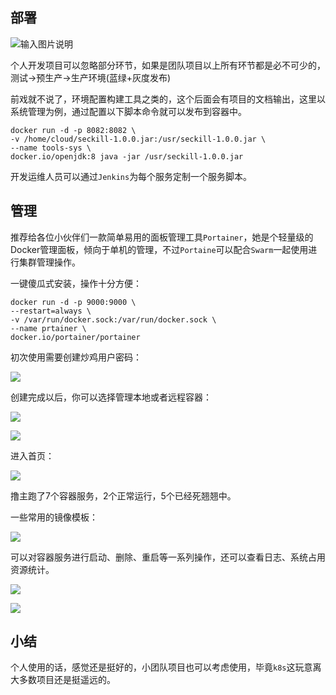 
## 部署

![输入图片说明](https://images.gitee.com/uploads/images/2020/0620/095302_6fd7cc3d_87650.png "屏幕截图.png")

个人开发项目可以忽略部分环节，如果是团队项目以上所有环节都是必不可少的，测试->预生产->生产环境(蓝绿+灰度发布)

前戏就不说了，环境配置构建工具之类的，这个后面会有项目的文档输出，这里以系统管理为例，通过配置以下脚本命令就可以发布到容器中。

```
docker run -d -p 8082:8082 \
-v /home/cloud/seckill-1.0.0.jar:/usr/seckill-1.0.0.jar \
--name tools-sys \
docker.io/openjdk:8 java -jar /usr/seckill-1.0.0.jar
```

开发运维人员可以通过`Jenkins`为每个服务定制一个服务脚本。

## 管理

推荐给各位小伙伴们一款简单易用的面板管理工具`Portainer`，她是个轻量级的Docker管理面板，倾向于单机的管理，不过`Portaine`可以配合`Swarm`一起使用进行集群管理操作。

一键傻瓜式安装，操作十分方便：

```
docker run -d -p 9000:9000 \
--restart=always \
-v /var/run/docker.sock:/var/run/docker.sock \
--name prtainer \
docker.io/portainer/portainer
```

初次使用需要创建炒鸡用户密码：

![](https://images.gitee.com/uploads/images/2020/0620/095302_b1db3060_87650.png)

创建完成以后，你可以选择管理本地或者远程容器：

![](https://images.gitee.com/uploads/images/2020/0620/095302_4c248304_87650.png)

![](https://images.gitee.com/uploads/images/2020/0620/095302_f3e4fd07_87650.png)

进入首页：

![](https://images.gitee.com/uploads/images/2020/0620/095302_c091a54f_87650.png)

撸主跑了7个容器服务，2个正常运行，5个已经死翘翘中。

一些常用的镜像模板：

![](https://images.gitee.com/uploads/images/2020/0620/095302_47dbea44_87650.png)

可以对容器服务进行启动、删除、重启等一系列操作，还可以查看日志、系统占用资源统计。

![](https://images.gitee.com/uploads/images/2020/0620/095303_980f9607_87650.png)

![](https://images.gitee.com/uploads/images/2020/0620/095303_6a23b4ed_87650.png)


## 小结

个人使用的话，感觉还是挺好的，小团队项目也可以考虑使用，毕竟`k8s`这玩意离大多数项目还是挺遥远的。